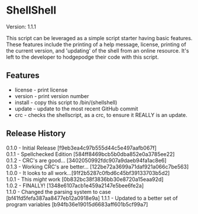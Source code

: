 ShellShell
==========
Version: 1.1.1

This script can be leveraged as a simple script starter having basic features.
These features include the printing of a help message, license, printing of the
current version, and 'updating' of the shell from an online resource.
It's left to the developer to hodgepodge their code with this script.


Features
--------
- license - print license
- version - print version number
- install - copy this script to /bin/(shellshell)
- update  - update to the most recent GitHub commit
- crc - checks the shellscript, as a crc, to ensure it REALLY is an update.

Release History
---------------
0.1.0 - Initial Release [f9eb3ea4c97b555d44c5e497aafb067f]  
0.1.1 - Spellchecked Edition [584ff8469bcb5b0dba852e0a3785ee22]  
0.1.2 - CRC's are good... [3402050992fdc907a9daeb94fa1ac8e6]  
0.1.3 - Working CRC's are better... [122be72a3699a71daf921a066c7be563]  
1.0.0 - It looks to all work...[91f2b5287c0fbd6c45bf39133703b5d2]  
1.0.1 - This *might* work [0b832bc38f3836bb30e8720a15eaa92d]  
1.0.2 - FINALLY! [1348e6107acb1e459a2147e5bee6fe2a]  
1.1.0 - Changed the parsing system to case [bf41fd5fefa387aa8477eb12a0918e9a]
1.1.1 - Updated to a better set of program variables [b94fb36e19015d6683aff601b5cf99a7]
